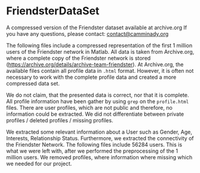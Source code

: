 # FriendsterDataSet
A compressed version of the Friendster dataset available at archive.org
If you have any questions, please contact: 
    contact@camminady.org

The following files include a compressed representation of the first 
1 million users of the Friendster network in Matlab.
All data is taken from Archive.org, where a complete copy of the Friendster
network is stored (https://archive.org/details/archive-team-friendster).
At Archive.org, the available files contain all profile data in 
`.html` format. However, it is often not necessary to work with the complete 
profile data and created a more compressed data set.

We do not claim, that the presented data is correct, nor that
it is complete. All profile information have been gather by using `grep` on
the `profile.html` files. There are user profiles, which are not public and
therefore, no information could be extracted.
We did not differentiate between private profiles / deleted profiles / missing profiles. 

We extracted some relevant information about a User such as
Gender, Age, Interests, Relationship Status. 
Furthermore, we extracted the connectivity of the Friendster Network.
The following files include 56284 users. This is what we were left with,
after we performed the preprocessing of the 1 million users.
We removed profiles, where information where missing which we needed for our project.

